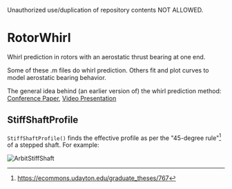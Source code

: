 Unauthorized use/duplication of repository contents NOT ALLOWED.

# RotorWhirl
Whirl prediction in rotors with an aerostatic thrust bearing at one end.

Some of these .m files do whirl prediction. Others fit and plot curves to model aerostatic bearing behavior.

The general idea behind (an earlier version of) the whirl prediction method: [Conference Paper](https://doi.org/10.1115/GT2022-82632), [Video Presentation](https://youtu.be/lfDOsH-XRDQ)

## StiffShaftProfile
`StiffShaftProfile()` finds the effective profile as per the "45-degree rule"[^1] of a stepped shaft. For example:

![ArbitStiffShaft](https://github.com/RandomVertebrate/RotorWhirl/assets/54997017/76b25389-63f6-4f6c-8f54-819ed0a685fc)

[^1]: https://ecommons.udayton.edu/graduate_theses/767 
